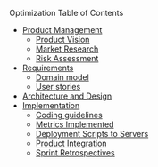 Optimization Table of Contents

* [Product Management]()
  * [Product Vision](wiki/1-vision.md)
  * [Market Research](wiki/5-market_search.md)
  * [Risk Assessment](wiki/4-risks.md)
* [Requirements]()
  * [Domain model](wiki/2-domain-analysis.md)
  * [User stories](https://github.com/softeng-feup/ds-meic2/labels/team%204)
* [Architecture and Design](wiki/3-architecture.md)
* [Implementation]()
  * [Coding guidelines](wiki/6-git_workflow.md)
  * [Metrics Implemented](wiki/metrics-implemented.md)
  * [Deployment Scripts to Servers](wiki/web-app.md)
  * [Product Integration](wiki/integration-task.md)
  * [Sprint Retrospectives](wiki/sprint_log.md)
